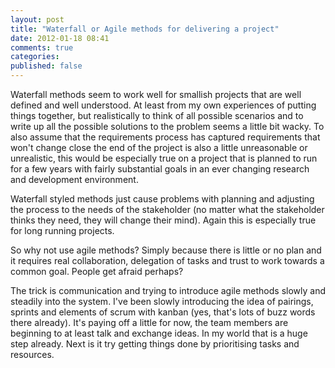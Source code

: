 ```yaml
---
layout: post
title: "Waterfall or Agile methods for delivering a project"
date: 2012-01-18 08:41
comments: true
categories: 
published: false
---
```


Waterfall methods seem to work well for smallish projects that are
well defined and well understood. At least from my own experiences of
putting things together, but realistically to think of all possible
scenarios and to write up all the possible solutions to the problem
seems a little bit wacky. To also assume that the requirements process
has captured requirements that won't change close the end of the
project is also a little unreasonable or unrealistic, this would be
especially true on a project that is planned to run for a few years
with fairly substantial goals in an ever changing research and
development environment.

Waterfall styled methods just cause problems with planning and
adjusting the process to the needs of the stakeholder (no matter what
the stakeholder thinks they need, they will change their mind). Again
this is especially true for long running projects.

So why not use agile methods? Simply because there is little or no
plan and it requires real collaboration, delegation of tasks and
trust to work towards a common goal. People get afraid perhaps?

The trick is communication and trying to introduce agile methods
slowly and steadily into the system. I've been slowly introducing the
idea of pairings, sprints and elements of scrum with kanban (yes,
that's lots of buzz words there already). It's paying off a little for
now, the team members are beginning to at least talk and exchange
ideas. In my world that is a huge step already. Next is it try getting
things done by prioritising tasks and resources.